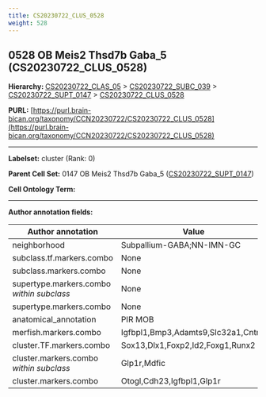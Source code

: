 ```yaml
---
title: CS20230722_CLUS_0528
weight: 528
---
```

## 0528 OB Meis2 Thsd7b Gaba_5 (CS20230722_CLUS_0528)
<b>Hierarchy: </b>
[CS20230722_CLAS_05](../CS20230722_CLAS_05) >
[CS20230722_SUBC_039](../CS20230722_SUBC_039) >
[CS20230722_SUPT_0147](../CS20230722_SUPT_0147) >
[CS20230722_CLUS_0528](../CS20230722_CLUS_0528)

**PURL:** [https://purl.brain-bican.org/taxonomy/CCN20230722/CS20230722_CLUS_0528](https://purl.brain-bican.org/taxonomy/CCN20230722/CS20230722_CLUS_0528)

---


**Labelset:** cluster (Rank: 0)

**Parent Cell Set:** 0147 OB Meis2 Thsd7b Gaba_5 ([CS20230722_SUPT_0147](../CS20230722_SUPT_0147))



**Cell Ontology Term:** 

[MARKER GENES.]: #


---

[TRANSFERRED ANNOTATIONS.]: #


[AUTHOR ANNOTATION FIELDS.]: #


**Author annotation fields:**

| Author annotation | Value |
|-------------------|-------|
|neighborhood|Subpallium-GABA;NN-IMN-GC|
|subclass.tf.markers.combo|None|
|subclass.markers.combo|None|
|supertype.markers.combo _within subclass_|None|
|supertype.markers.combo|None|
|anatomical_annotation|PIR MOB|
|merfish.markers.combo|Igfbpl1,Bmp3,Adamts9,Slc32a1,Cntn6|
|cluster.TF.markers.combo|Sox13,Dlx1,Foxp2,Id2,Foxg1,Runx2|
|cluster.markers.combo _within subclass_|Glp1r,Mdfic|
|cluster.markers.combo|Otogl,Cdh23,Igfbpl1,Glp1r|
